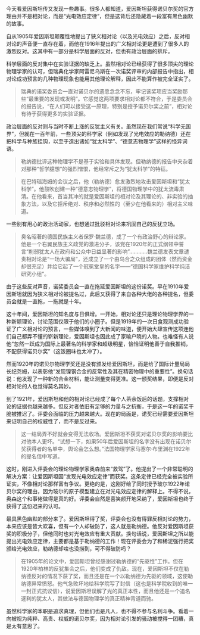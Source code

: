 今天看爱因斯坦传又发现一些趣事。很多人都知道，爱因斯坦获得诺贝尔奖的官方理由并不是相对论，而是“光电效应定律”，但是这背后还隐藏着一段富有黑色幽默的故事。

自从1905年爱因斯坦颠覆性地提出了狭义相对论（以及光电效应）之后，反对相对论的声音便一直存在着，而他在1916年提出的广义相对论更是遭到了很多人的激烈反对。这其中有一部分是科学层面的反对，但也有政治层面的排斥。

科学层面的反对集中在实验证据的缺乏上。虽然相对论已经获得了很多顶尖的理论物理学家的认可，但瑞典化学家阿雷尼乌斯在一次诺奖评审的内部报告中指出，相对论成功预言的几种物理现象也能用其他理论解释，因此不能算作被完全证实了。

>  瑞典的诺奖委员会一直对诺贝尔的遗愿念念不忘，牢记该奖项应当奖励那些“最重要的发现或发明”。它感觉这两项要求相对论都不符合，于是委员会的报告说，“在人们可以接受这一原理，特别是授予诺贝尔奖之前”，相对论有待于获得更多的实验证据。

政治层面的反对则与当时不断上涨的反犹主义有关。虽然现在我们常说“科学无国界”，但就在一百年前，一些顶尖的科学家（例如发现了光电效应的勒纳德）还在把科学与种族挂钩，以至于造出诸如“犹太科学”、“德意志物理学”这样的怪异词语。

> 勒纳德批评这种物理学不是基于实验和具体发现。但勒纳德的报告中夹杂着对那种“哲学臆想”的强烈憎恨，他经常斥之为“犹太科学”的特征。

> 在巴特瑙海姆的会议之后，他（勒纳德）愈发激烈地攻击爱因斯坦和“犹太科学”。他鼓吹创建一种“德意志物理学”，将德国物理学中的犹太流毒肃清。在他看来，首当其冲的就是爱因斯坦的相对论及其理论的、非实验的抽象方法，以及它拒斥绝对、秩序和必然性的（至少在他看来的）相对主义味道。

一些别有用心的政治活动家，也想通过批驳相对论来巩固自己的反犹立场。

> 臭名昭著的德国民族主义者保罗·魏兰德，成了一个有政治野心的辩论家。他是一个右翼民族主义政党的激进分子，该党在1920年的正式纲领中誓言“削弱犹太人在政府和公众中日益显著的影响”…………魏兰德发表文章谴责相对论是“一场大骗局”，还成立了一个由乌合之众组成的团体（然而资金却很充足）并给它起了一个冠冕堂皇的名字——“德国科学家维护科学纯洁研究小组”。

由于这些反对声音，诺奖委员会一直在拖延爱因斯坦的这份诺奖。早在1910年爱因斯坦就因为狭义相对论被提名过，此后又获得了来自各种大佬的各种提名，但委员会就是一直拖，一拖就是十年。

这十年间，爱因斯坦的知名度与日俱增。一开始，相对论还只是理论物理学界的一种新颖理论，讨论范围仅限于他们的小圈子。但是1919年的一次日食观测成功验证了广义相对论的预言，一些媒体嗅到了大新闻的味道，便开始大肆宣传这项连他们自己都弄不懂的崭新理论，爱因斯坦也因此成了家喻户晓的人物。也难怪有人说他“忽然一跃成为国际上最著名的科学家和超级明星，恰恰证明他善于自我推销，不配获得诺贝尔奖”（这饭圈味也太冲了）。

然而1920年的诺贝尔物理学奖还是没有颁发给爱因斯坦，而是给了国际计量局局长纪尧姆，以表彰他“发现镍钢合金的反常性及其在精密物理中的重要性”。换句话说：他发现了一种新的合金材料，能让测量变得更准。这一颁奖结果，即便是反对相对论的人也觉得莫名其妙。

到了1921年，爱因斯坦和他的相对论已经成了每个人茶余饭后的话题，支撑相对论的证据也越来越多。但反对者依旧有足够的力量与之抗衡，于是这一年的诺奖干脆被推迟了。评委会面临的压力越来越大。现在的局面是，诺奖已经需要爱因斯坦来证明自己的权威性了，而不是反过来。

> 这一结局弄不好就会变得无法收场。爱因斯坦不获奖对诺贝尔奖的影响要比对他本人更坏。“试想一下，如果50年后爱因斯坦的名字没有出现在诺贝尔奖获得者的名单中，舆论会怎么想。”法国物理学家马塞尔·布里渊在1922年的提名信中写道。

这时，刚进入评委会的理论物理学家奥森前来“救驾”了。他提出了一个非常聪明的解决方案：让爱因斯坦因“发现光电效应定律”而获奖。这条定律已经完全被实验所证实，不像相对论那样富有争议。更绝的是，这刚好给了同时授予玻尔1922年诺贝尔奖的理由，因为玻尔的原子模型建立在对光电效应定律的解释上。不得不说，奥森这个和事佬做得是真的好。评委会自然是喜笑颜开地采纳了，爱因斯坦也终于获得了这份迟来的认可。

最具黑色幽默的部分来了。爱因斯坦得了奖，评委会也没有得罪反相对论的势力，本来应该是皆大欢喜，但有一个人却破防了，这人就是勒纳德。他反对爱因斯坦获奖的积极分子，但他同时也对光电效应有重大贡献。换句话说，爱因斯坦之所以能提出光电效应定律，主要都是基于勒纳德的工作！现在评委会为了和稀泥强行把奖颁给光电效应，勒纳德却啥也没捞到，可不得破防吗？

> 在1905年的论文中，爱因斯坦曾经感谢过勒纳德的“先驱性”工作。但在1920年柏林的反犹集会之后，他们变成了仇敌。现在，爱因斯坦不仅在勒纳德反对的情况下获了奖，而且还是在一个以勒纳德为先驱的领域，这使勒纳德异常愤怒。他气急败坏地给科学院写了封信（这也是科学院收到的唯一一封正式抗议信），说爱因斯坦误解了光的真正本性，而且他还是一个追名逐利的犹太人，其做法与德国物理学的真正精神背道而驰。

虽然科学家的本职是追求真理，但他们也是凡人，也不得不参与名利斗争。看着一向被视为纯粹、高贵、权威的诺贝尔奖，因为相对论引发的骚动被搅得一团糟，真是太有意思了。
